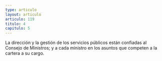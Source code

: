 ```yaml
---
type: articulo
layout: articulo
articulo: 119
titulo: 4
capitulo: 5
---
```

La dirección y la gestión de los servicios públicos están confiadas al Consejo de Ministros; y a cada ministro en los asuntos que competen a la cartera a su cargo.